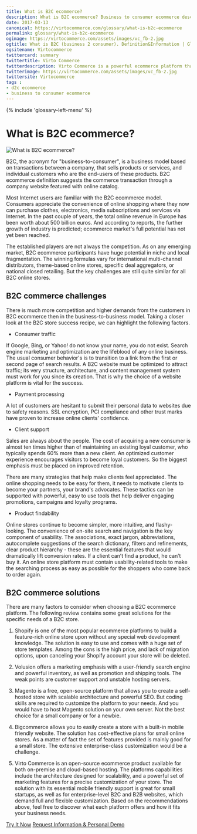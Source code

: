 ```yaml
--- 
title: What is B2C ecommerce?
description: What is B2C ecommerce? Business to consumer ecommerce description
date: 2017-03-13 
canonical: https://virtocommerce.com/glossary/what-is-b2c-ecommerce 
permalink: glossary/what-is-b2c-ecommerce
ogimage: https://virtocommerce.com/assets/images/vc_fb-2.jpg
ogtitle: What is B2C (business 2 consumer). Definition&Information | Glossary Virto Commerce.
ogsitename: Virtocommerce
twittercard: summary
twittertitle: Virto Commerce
twitterdescription: Virto Commerce is a powerful ecommerce platform that includes everything you need to create an online store and sell online. Try it free with Free Community License
twitterimage: https://virtocommerce.com/assets/images/vc_fb-2.jpg
twittersite: Virtocommerce
tags :
- d2c ecommerce
- business to consumer ecommerce
---
```

<div class="business-features clearfix __responsive">
    {% include 'glossary-left-menu' %}
    <div class="business-cnt">
        <div class="head __cart">
            <h1 class="title">What is B2C ecommerce?</h1>
        </div>
        <img alt="What is B2C ecommerce?" src="assets/images/what-is-b2c-ecommerce.jpg"/>
        <p class="text">B2C, the acronym for "business-to-consumer", is a business model based on transactions between a company, that sells products or services, and individual customers who are the end-users of these products. B2C ecommerce definition suggests the commerce transaction through a company website featured with online catalog.
        </p>
        <p class="text">Most Internet users are familiar with the B2C ecommerce model. Consumers appreciate the convenience of online shopping where they now can purchase
            clothes, electronics, media subscriptions and services via Internet. In the past couple of years,
            the total online revenue in Europe has been worth about 500 billion euros. And according to reports, the further growth
            of industry is predicted; ecommerce market's full potential has not yet been reached.
        </p>
        <p class="text">
            The established players are not always the competition. As on any emerging market, B2C ecommerce participants have
            huge potential in niche and local fragmentation. The winning formulas vary for international multi-channel distributors,
            theme-based online stores, specific deal aggregators, or national closed retailing. But the key challenges are still quite similar for all B2C
            online stores.
        </p>
        <h2>B2C commerce challenges</h2>
        <p class="text">
            There is much more competition and higher demands from the customers in B2C ecommerce then in the business-to-business model. Taking a closer look at the B2C store success recipe, we can highlight the following factors.
        </p>
        <ul>
            <li>Consumer traffic</li>
        </ul>
        <p class="text">
            If Google, Bing, or Yahoo! do not know your name, you do not exist. Search engine marketing and optimization are the lifeblood of any online business. The usual consumer behavior's is to transition to a link from the first or second page of search results. A B2C website must be optimized to attract traffic; its very structure, architecture, and content management system must work for you since its creation. That is why the choice of a website platform is vital for the success.
        </p>
        <ul>
            <li> Payment processing </li>
        </ul>
        <p class="text">
            A lot of customers are hesitant to submit their personal data to websites due to safety reasons. SSL encryption, PCI compliance
            and other trust marks have proven to increase online clients' confidence.
        </p>
        <ul>
            <li> Client support</li>
        </ul>
        <p class="text">
            Sales are always about the people. The cost of acquiring a new consumer is almost ten times higher than of maintaining an existing loyal customer, who typically spends 60% more than a new client. An optimized customer experience encourages visitors to become loyal customers. So the biggest emphasis must be placed on improved retention.
        </p>
        <p class="text">
            There are many strategies that help make clients feel appreciated. The online shopping needs to be easy for them, it needs to motivate clients to become your partners, your brand's advocates. These tactics can be supported with powerful, easy to use tools thet help deliver engaging promotions, campaigns and loyalty programs.
        </p>
        <ul>
            <li>Product findability</li>
        </ul>
        <p class="text">
            Online stores continue to become simpler, more intuitive, and flashy-looking. The convenience of on-site search and navigation is the key component of usability.
            The associations, exact jargon, abbreviations, autocomplete suggestions of the search dictionary, filters and
            refinements, clear product hierarchy - these are the essential features that would dramatically lift conversion rates. If
            a client can’t find a product, he can’t buy it. An online store platform must contain usability-related
            tools to make the searching process as easy as possible for the shoppers who come back to order again.
        </p>
        <h2>B2C commerce solutions</h2>
        <p class="text">
            There are many factors to consider when choosing a B2C ecommerce platform. The following review contains some great solutions for the specific needs of a B2C store.
        </p>
        <ol class="text">
            <li>
                <p>
                    Shopify is one of the most popular ecommerce platforms to build a feature-rich online store upon without any special
                    web development knowledge. The solution is easy to use and comes with a huge set of store templates. Among the cons
                    is the high price, and lack of migration options, upon canceling your Shopify account your store will be deleted.
                </p>
            </li>
            <li>
                <p>
                    Volusion offers a marketing emphasis with a user-friendly search engine and powerful inventory, as well as promotion
                    and shipping tools. The weak points are customer support and unstable hosting servers.
                </p>
            </li>
            <li>
                <p>
                    Magento is a free, open-source platform that allows you to create a self-hosted store with scalable architecture
                    and powerful SEO. But coding skills are required to customize the platform to your needs. And you would have
                    to host Magento solution on your own server. Not the best choice for a small company or for a newbie.
                </p>
            </li>
            <li>
                <p>
                    Bigcommerce allows you to easily create a store with a built-in mobile friendly website. The solution has cost-effective
                    plans for small online stores. As a matter of fact the set of features provided is mainly good for a small store.
                    The extensive enterprise-class customization would be a challenge.
                </p>
            </li>
            <li>
                <p>
                    Virto Commerce is an open-source ecommerce product available for both on-premise and cloud-based hosting. The
                    platforms capabilities include the architecture designed for scalability, and a powerful set of marketing
                    features for a precise customization of your store. The solution with its essential mobile friendly support is great for small startups, as well as for enterprise-level B2C and B2B websites, which demand full and flexible customization.
                    Based on the recommendations above, feel free to discover what each platform offers and how it fits your
                    business needs.
                </p>
            </li>
        </ol>
        <div class="buttons">
			<a class="button fill" href="/try-now">Try It Now</a>
			<a class="button fill" href="/contact-us">Request Information &amp; Personal Demo</a>
		</div>
    </div>
</div>
